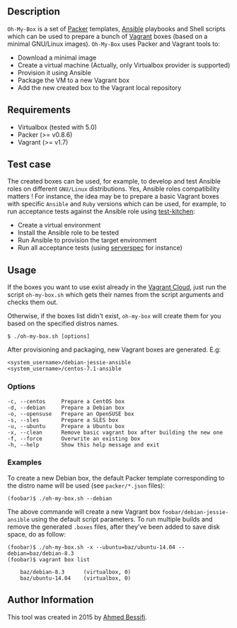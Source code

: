 ## Description

`Oh-My-Box` is a set of [Packer](https://www.packer.io) templates, [Ansible](http://www.ansible.com) playbooks and Shell scripts which can be used to prepare a bunch of [Vagrant](https://www.vagrantup.com) boxes (based on a minimal GNU/Linux images). `Oh-My-Box` uses Packer and Vagrant tools to:

- Download a minimal image
- Create a virtual machine (Actually, only Virtualbox provider is supported)
- Provision it using Ansible
- Package the VM to a new Vagrant box
- Add the new created box to the Vagrant local repository

## Requirements

- Virtualbox (tested with 5.0)
- Packer (>= v0.8.6)
- Vagrant (>= v1.7)

## Test case

The created boxes can be used, for example, to develop and test Ansible roles on different `GNU/Linux` distributions. Yes, Ansible roles compatibility matters !
For instance, the idea may be to prepare a basic Vagrant boxes with specific `Ansible` and `Ruby` versions which can be used, for example, to run acceptance tests against the Ansible role using [test-kitchen](http://kitchen.ci):

- Create a virtual environment
- Install the Ansible role to be tested
- Run Ansible to provision the target environment
- Run all acceptance tests (using [serverspec](http://serverspec.org/) for instance)


## Usage

If the boxes you want to use exist already in the [Vagrant Cloud](https://atlas.hashicorp.com/boxes/search?vagrantcloud), just run the script `oh-my-box.sh` which gets their names from the script arguments and checks them out.

Otherwise, if the boxes list didn't exist, `oh-my-box` will create them for you based on the specified distros names.

	$ ./oh-my-box.sh [options]

After provisioning and packaging, new Vagrant boxes are generated. E.g:

	<system_username>/debian-jessie-ansible
	<system_username>/centos-7.1-ansible

### Options

    -c, --centos     Prepare a CentOS box
    -d, --debian     Prepare a Debian box
    -o, --opensuse   Prepare an OpenSUSE box
    -s, --sles       Prepare a SLES box
    -u, --ubuntu     Prepare a Ubuntu box
    -x, --clean      Remove basic vagrant box after building the new one
    -f, --force      Overwrite an existing box
    -h, --help       Show this help message and exit

### Examples

To create a new Debian box, the default Packer template corresponding to the distro name will be used (see `packer/*.json` files):

	(foobar)$ ./oh-my-box.sh --debian

The above commande will create a new Vagrant box `foobar/debian-jessie-ansible` using the default script parameters. To run multiple builds and remove the generated `.boxes` files, after they've been added to save disk space, do as follow:

	(foobar)$ ./oh-my-box.sh -x --ubuntu=baz/ubuntu-14.04 --debian=baz/debian-8.3
	(foobar)$ vagrant box list

		baz/debian-8.3      (virtualbox, 0)
		baz/ubuntu-14.04    (virtualbox, 0)

## Author Information

This tool was created in 2015 by [Ahmed Bessifi](https://www.linkedin.com/in/abessifi/).
